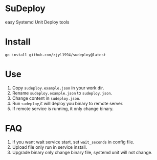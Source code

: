 # SuDeploy
easy Systemd Unit Deploy tools

# Install

`go install github.com/zjyl1994/sudeploy@latest`

# Use

1. Copy `sudeploy.example.json` in your work dir.
2. Rename `sudeploy.example.json` to `sudeploy.json`.
3. Change content in `sudeploy.json`.
4. Run `sudeploy`,it will deploy you binary to remote server.
5. If remote service is running, it only change binary.

# FAQ
1. If you want wait service start, set `wait_seconds` in config file.
2. Upload file only run in service install.
3. Upgrade binary only change binary file, systemd unit will not change.